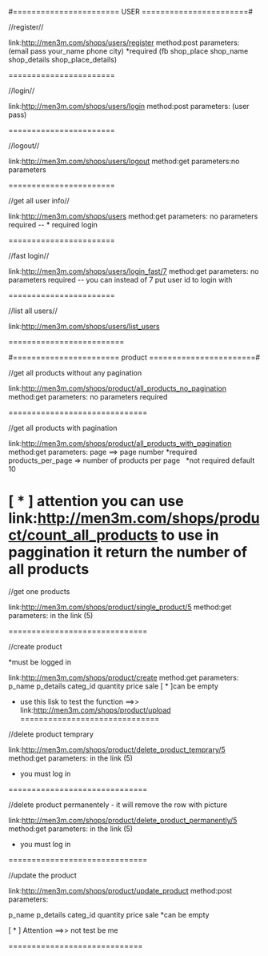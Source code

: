 #=======================   USER  =======================#


//register//


link:http://men3m.com/shops/users/register
method:post
parameters:
(email   pass   your_name   phone   city) *required
(fb   shop_place   shop_name   shop_details   shop_place_details)


=======================


//login//


link:http://men3m.com/shops/users/login
method:post
parameters:
(user   pass)


=======================


//logout//


link:http://men3m.com/shops/users/logout
method:get
parameters:no parameters


=======================


//get all user info//


link:http://men3m.com/shops/users
method:get
parameters: no parameters required -- * required login


=======================


//fast login//


link:http://men3m.com/shops/users/login_fast/7
method:get
parameters: no parameters required -- you can instead of 7 put user id to login with


=======================


//list all users//


link:http://men3m.com/shops/users/list_users


=========================


#=======================   product  =======================#


//get all products without any pagination

link:http://men3m.com/shops/product/all_products_no_pagination
method:get
parameters: no parameters required


==============================


//get all products with pagination

link:http://men3m.com/shops/product/all_products_with_pagination
method:get
parameters:
page ==> page number *required
products_per_page => number of products per page   *not required default 10


[ * ] attention
you can use link:http://men3m.com/shops/product/count_all_products
to use in paggination
it return the number of all products
==============================


//get one products

link:http://men3m.com/shops/product/single_product/5
method:get
parameters:
in the link (5)

==============================


//create product

*must be logged in

link:http://men3m.com/shops/product/create
method:get
parameters:
p_name
p_details
categ_id
quantity
price
sale  [ * ]can be empty


* use this lisk to test the function ==>> link:http://men3m.com/shops/product/upload
==============================


//delete product temprary

link:http://men3m.com/shops/product/delete_product_temprary/5
method:get
parameters:
in the link (5)


* you must log in

==============================



//delete product permanentely - it will remove the row with picture

link:http://men3m.com/shops/product/delete_product_permanently/5
method:get
parameters:
in the link (5)


* you must log in

==============================

//update the product


link:http://men3m.com/shops/product/update_product
method:post
parameters:

p_name
p_details
categ_id
quantity
price
sale  *can be empty


[ * ] Attention ==>> not test be me

=============================
